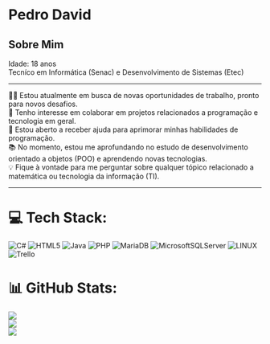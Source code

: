 <h1>Pedro David</h1>
    <h2>Sobre Mim</h2>
    <p>
      Idade: 18 anos<br>
      Tecníco em Informática (Senac) e Desenvolvimento de Sistemas (Etec)<br>
    </p>
    <hr size="2">
    <p>
      👨‍💼 Estou atualmente em busca de novas oportunidades de trabalho, pronto para novos desafios.<br>
      👥 Tenho interesse em colaborar em projetos relacionados a programação e tecnologia em geral.<br>
      🤝 Estou aberto a receber ajuda para aprimorar minhas habilidades de programação.<br>
      📚 No momento, estou me aprofundando no estudo de desenvolvimento orientado a objetos (POO) e aprendendo novas tecnologias.<br>
      💡 Fique à vontade para me perguntar sobre qualquer tópico relacionado a matemática ou tecnologia da informação (TI).<br>
    </p>
<hr size="2">

# 💻 Tech Stack:
![C#](https://img.shields.io/badge/c%23-%23239120.svg?style=for-the-badge&logo=c-sharp&logoColor=white) ![HTML5](https://img.shields.io/badge/html5-%23E34F26.svg?style=for-the-badge&logo=html5&logoColor=white) ![Java](https://img.shields.io/badge/java-%23ED8B00.svg?style=for-the-badge&logo=openjdk&logoColor=white) ![PHP](https://img.shields.io/badge/php-%23777BB4.svg?style=for-the-badge&logo=php&logoColor=white) ![MariaDB](https://img.shields.io/badge/MariaDB-003545?style=for-the-badge&logo=mariadb&logoColor=white) ![MicrosoftSQLServer](https://img.shields.io/badge/Microsoft%20SQL%20Server-CC2927?style=for-the-badge&logo=microsoft%20sql%20server&logoColor=white) ![LINUX](https://img.shields.io/badge/Linux-FCC624?style=for-the-badge&logo=linux&logoColor=black) ![Trello](https://img.shields.io/badge/Trello-%23026AA7.svg?style=for-the-badge&logo=Trello&logoColor=white)
# 📊 GitHub Stats:
![](https://github-readme-stats.vercel.app/api?username=Elkenhooff&theme=dark&hide_border=true&include_all_commits=true&count_private=true)<br/>
![](https://github-readme-streak-stats.herokuapp.com/?user=Elkenhooff&theme=dark&hide_border=true)<br/>
![](https://github-readme-stats.vercel.app/api/top-langs/?username=Elkenhooff&theme=dark&hide_border=true&include_all_commits=true&count_private=true&layout=compact)

<!-- Proudly created with GPRM ( https://gprm.itsvg.in ) -->
